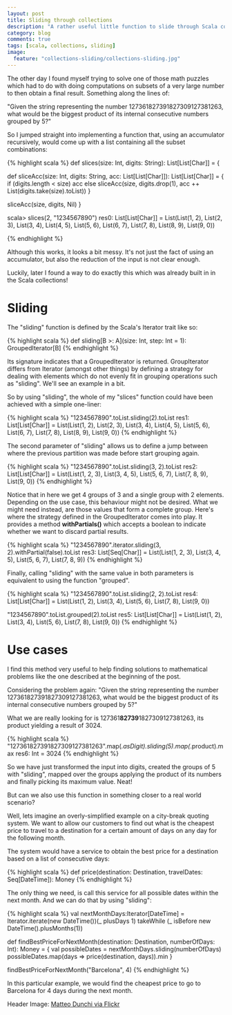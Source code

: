 ```yaml
---
layout: post
title: Sliding through collections
description: "A rather useful little function to slide through Scala collections with ease"
category: blog
comments: true
tags: [scala, collections, sliding]
image:
  feature: "collections-sliding/collections-sliding.jpg"
---
```


The other day I found myself trying to solve one of those math puzzles which had to do with doing computations on subsets of a very large number to then obtain a final result. Something along the lines of:

"Given the string representing the number 127361827391827309127381263, what would be the biggest product of its internal consecutive numbers grouped by 5?"
 
So I jumped straight into implementing a function that, using an accumulator recursively, would come up with a list containing all the subset combinations:
   
{% highlight scala %}
def slices(size: Int, digits: String): List[List[Char]] = {
  
  def sliceAcc(size: Int, digits: String, acc: List[List[Char]]): List[List[Char]] = {
    if (digits.length < size) acc
    else sliceAcc(size, digits.drop(1), acc ++ List(digits.take(size).toList))
  }

  sliceAcc(size, digits, Nil)
}

scala> slices(2, "1234567890")
res0: List[List[Char]] = List(List(1, 2), List(2, 3), List(3, 4), List(4, 5), List(5, 6), List(6, 7), List(7, 8), List(8, 9), List(9, 0))

{% endhighlight %}
   
Although this works, it looks a bit messy. It's not just the fact of using an accumulator, but also the reduction of the input is not clear enough.

Luckily, later I found a way to do exactly this which was already built in in the Scala collections!

# Sliding

The "sliding" function is defined by the Scala's Iterator trait like so:

{% highlight scala %}
def sliding[B >: A](size: Int, step: Int = 1): GroupedIterator[B]
{% endhighlight %}

Its signature indicates that a GroupedIterator is returned. GroupIterator differs from Iterator (amongst other things) by defining a strategy for dealing with elements which do not evenly fit in grouping operations such as "sliding". We'll see an example in a bit.

So by using "sliding", the whole of my "slices" function could have been achieved with a simple one-liner:

{% highlight scala %}
"1234567890".toList.sliding(2).toList
res1: List[List[Char]] = List(List(1, 2), List(2, 3), List(3, 4), List(4, 5), List(5, 6), List(6, 7), List(7, 8), List(8, 9), List(9, 0))
{% endhighlight %}

The second parameter of "sliding" allows us to define a jump between where the previous partition was made before start grouping again.

{% highlight scala %}
"1234567890".toList.sliding(3, 2).toList
res2: List[List[Char]] = List(List(1, 2, 3), List(3, 4, 5), List(5, 6, 7), List(7, 8, 9), List(9, 0))
{% endhighlight %}

Notice that in here we get 4 groups of 3 and a single group with 2 elements. Depending on the use case, this behaviour might not be desired. What we might need instead, are those values that form a complete group. Here's where the strategy defined in the GroupedIterator comes into play. It provides a method **withPartials()** which accepts a boolean to indicate whether we want to discard partial results.

{% highlight scala %}
"1234567890".iterator.sliding(3, 2).withPartial(false).toList
res3: List[Seq[Char]] = List(List(1, 2, 3), List(3, 4, 5), List(5, 6, 7), List(7, 8, 9))
{% endhighlight %}

Finally, calling "sliding" with the same value in both parameters is equivalent to using the function "grouped".

{% highlight scala %}
"1234567890".toList.sliding(2, 2).toList
res4: List[List[Char]] = List(List(1, 2), List(3, 4), List(5, 6), List(7, 8), List(9, 0))

"1234567890".toList.grouped(2).toList
res5: List[List[Char]] = List(List(1, 2), List(3, 4), List(5, 6), List(7, 8), List(9, 0))
{% endhighlight %}

# Use cases

I find this method very useful to help finding solutions to mathematical problems like the one described at the beginning of the post. 

Considering the problem again: "Given the string representing the number 127361827391827309127381263, what would be the biggest product of its internal consecutive numbers grouped by 5?"

What we are really looking for is 127361**82739**1827309127381263, its product yielding a result of 3024.

{% highlight scala %}
"127361827391827309127381263".map(_.asDigit).sliding(5).map(_.product).max
res6: Int = 3024
{% endhighlight %}

So we have just transformed the input into digits, created the groups of 5 with "sliding", mapped over the groups applying the product of its numbers and finally picking its maximum value. Neat!

But can we also use this function in something closer to a real world scenario? 

Well, lets imagine an overly-simplified example on a city-break quoting system. We want to allow our customers to find out what is the cheapest price to travel to a destination for a certain amount of days on any day for the following month.

The system would have a service to obtain the best price for a destination based on a list of consecutive days:

{% highlight scala %}
    def price(destination: Destination, travelDates: Seq[DateTime]): Money
{% endhighlight %}

The only thing we need, is call this service for all possible dates within the next month. And we can do that by using "sliding":

{% highlight scala %} 
val nextMonthDays:Iterator[DateTime] = Iterator.iterate(new DateTime())(_ plusDays 1) takeWhile (_ isBefore new DateTime().plusMonths(1))

def findBestPriceForNextMonth(destination: Destination, numberOfDays: Int): Money = {
  val possibleDates = nextMonthDays.sliding(numberOfDays)
  possibleDates.map(days => price(destination, days)).min
}

findBestPriceForNextMonth("Barcelona", 4)
{% endhighlight %}

In this particular example, we would find the cheapest price to go to Barcelona for 4 days during the next month.



Header Image: [Matteo Dunchi via Flickr](https://www.flickr.com/photos/md88/11928135214/)